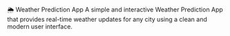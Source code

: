 🌦️ Weather Prediction App
A simple and interactive Weather Prediction App that provides real-time weather updates for any city using a clean and modern user interface.
